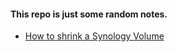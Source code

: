 #### This repo is just some random notes.

- [How to shrink a Synology Volume](Shrink%20Synology%20Volume%20(ext4).md)

